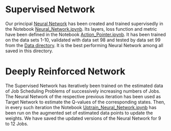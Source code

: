 # Supervised Network

Our principal [Neural Network](https://github.com/Dieguinho1612/Job-Scheduling-Deep-Reinforcement-Learning/blob/main/Neural_Networks/Neural_Network.h5) has been created and trained supervisedly in the Notebook [Neural_Network.ipynb](https://github.com/Dieguinho1612/Job-Scheduling-Deep-Reinforcement-Learning/blob/main/Notebooks/Neural_Network.ipynb). Its layers, loss function and metric have been defined in the Notebook [Action_Pointer.ipynb](https://github.com/Dieguinho1612/Job-Scheduling-Deep-Reinforcement-Learning/blob/main/Notebooks/Action_Pointer.ipynb). It has been trained on the data sets 1-10, validated with data set 98 and tested by data set 99 from the [Data directory](https://github.com/Dieguinho1612/Job-Scheduling-Deep-Reinforcement-Learning/tree/main/Data). It is the best performing Neural Network among all saved in this directory.

# Deeply Reinforced Network

The Supervised Network has iteratively been trained on the estimated data of Job Scheduling Problems of successively increasing numbers of Jobs. The Neural Network of the respective previous iteration has been used as Target Network to estimate the Q-values of the corresponding states. Then, in every such iteration the Notebook [Uptrain_Neural_Network.ipynb](https://github.com/Dieguinho1612/Job-Scheduling-Deep-Reinforcement-Learning/blob/main/Notebooks/Uptrain_Neural_Network.ipynb) has been run on the augmented set of estimated data points to update the weights. We have saved the updated versions of the Neural Network for 9 to 12 Jobs.
